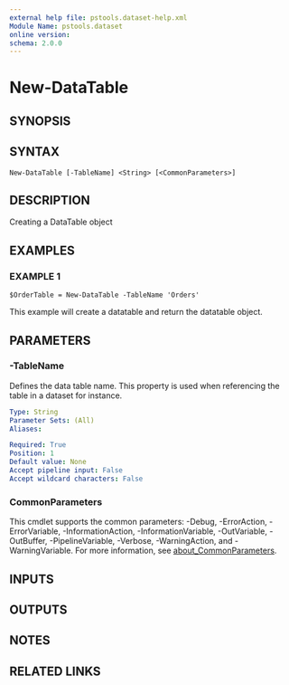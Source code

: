 ```yaml
---
external help file: pstools.dataset-help.xml
Module Name: pstools.dataset
online version:
schema: 2.0.0
---
```


# New-DataTable

## SYNOPSIS

## SYNTAX

```
New-DataTable [-TableName] <String> [<CommonParameters>]
```

## DESCRIPTION
Creating a DataTable object

## EXAMPLES

### EXAMPLE 1
```
$OrderTable = New-DataTable -TableName 'Orders'
```

This example will create a datatable and return the datatable object.

## PARAMETERS

### -TableName
Defines the data table name.
This property is used when referencing the table in a dataset for instance.

```yaml
Type: String
Parameter Sets: (All)
Aliases:

Required: True
Position: 1
Default value: None
Accept pipeline input: False
Accept wildcard characters: False
```

### CommonParameters
This cmdlet supports the common parameters: -Debug, -ErrorAction, -ErrorVariable, -InformationAction, -InformationVariable, -OutVariable, -OutBuffer, -PipelineVariable, -Verbose, -WarningAction, and -WarningVariable. For more information, see [about_CommonParameters](http://go.microsoft.com/fwlink/?LinkID=113216).

## INPUTS

## OUTPUTS

## NOTES

## RELATED LINKS
